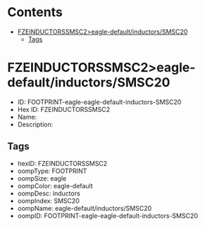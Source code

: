 



Contents
========

* [FZEINDUCTORSSMSC2>eagle-default/inductors/SMSC20](#fzeinductorssmsc2eagle-defaultinductorssmsc20)
	* [Tags](#tags)

# FZEINDUCTORSSMSC2>eagle-default/inductors/SMSC20

- ID: FOOTPRINT-eagle-eagle-default-inductors-SMSC20
- Hex ID: FZEINDUCTORSSMSC2
- Name: 
- Description: 

## Tags

- hexID: FZEINDUCTORSSMSC2
- oompType: FOOTPRINT
- oompSize: eagle
- oompColor: eagle-default
- oompDesc: inductors
- oompIndex: SMSC20
- oompName: eagle-default/inductors/SMSC20
- oompID: FOOTPRINT-eagle-eagle-default-inductors-SMSC20
